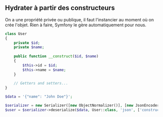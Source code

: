 ## Hydrater à partir des constructeurs

On a une propriété privée ou publique, il faut l'instancier au moment où on crée l'objet. Rien à faire, Symfony le gère
automatiquement pour nous.

```php
class User
{
    private $id;
    private $name;
    
    public function __construct($id, $name)
    {
        $this->id = $id;
        $this->name = $name;
    }
    
    // Getters and setters...
}

$data = '{"name": "John Doe"}';

$serializer = new Serializer([new ObjectNormalizer()], [new JsonEncoder()]);
$user = $serializer->deserialize($data, User::class, 'json', ['constructor_arguments' => ['id' => 1]]);

```